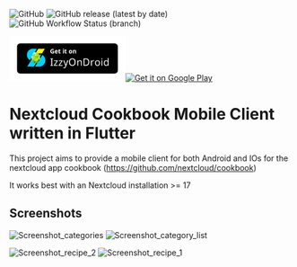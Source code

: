 ![GitHub](https://img.shields.io/github/license/Teifun2/nextcloud-cookbook-flutter) ![GitHub release (latest by date)](https://img.shields.io/github/v/release/Teifun2/nextcloud-cookbook-flutter) ![GitHub Workflow Status (branch)](https://img.shields.io/github/workflow/status/Teifun2/nextcloud-cookbook-flutter/Build/master)

[<img src="assets/IzzyOnDroid.png" alt="IzyyDroid" height="80px" />](https://apt.izzysoft.de/fdroid/index/apk/com.nextcloud_cookbook_flutter)[<img src="https://play.google.com/intl/en_us/badges/static/images/badges/en_badge_web_generic.png" alt="Get it on Google Play" height="80px" />](https://play.google.com/store/apps/details?id=com.nextcloud_cookbook_flutter&hl=en&pcampaignid=pcampaignidMKT-Other-global-all-co-prtnr-py-PartBadge-Mar2515-1)


# Nextcloud Cookbook Mobile Client written in Flutter

This project aims to provide a mobile client for both Android and IOs for the nextcloud app cookbook (https://github.com/nextcloud/cookbook)

It works best with an Nextcloud installation >= 17

## Screenshots

<img src="https://user-images.githubusercontent.com/7461832/91664922-899d6400-eaf2-11ea-8120-3222bd5b5363.png" alt="Screenshot_categories" width="300px" />    <img src="https://user-images.githubusercontent.com/7461832/91664920-8904cd80-eaf2-11ea-9bb3-62e0b41f85c0.png" alt="Screenshot_category_list" width="300px" />

<img src="https://user-images.githubusercontent.com/7461832/91664923-8a35fa80-eaf2-11ea-9bfe-6ed8edc41b49.png" alt="Screenshot_recipe_2" width="300px" />    <img src="https://user-images.githubusercontent.com/7461832/91664918-873b0a00-eaf2-11ea-86a6-e30fde4c98a9.png" alt="Screenshot_recipe_1" width="300px" />

